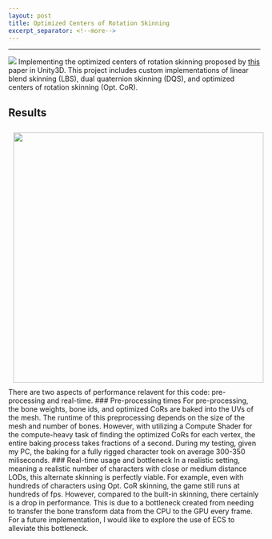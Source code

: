 ```yaml
---
layout: post
title: Optimized Centers of Rotation Skinning
excerpt_separator: <!--more-->
---
```

****
<img class="post-thumbnail" src="/images/Opt CoR Comparison.gif">
Implementing the optimized centers of rotation skinning proposed by <a href="https://la.disneyresearch.com/publication/skinning-with-optimized-cors/">this</a> paper in Unity3D.
This project includes custom implementations of linear blend skinning (LBS), dual quaternion skinning (DQS), and optimized centers of rotation skinning (Opt. CoR).
<!--more-->

<h2 class="clear">Results</h2>
<div><img style="width: 500px;margin: 10px;" src="/images/Opt CoR Comparison.gif"></div>
There are two aspects of performance relavent for this code: pre-processing and real-time.
### Pre-processing times
For pre-processing, the bone weights, bone ids, and optimized CoRs are baked into the UVs of the mesh. The runtime of this preprocessing depends on the size of the mesh and number of bones. However, with utilizing a Compute Shader for the compute-heavy task of finding the optimized CoRs for each vertex, the entire baking process takes fractions of a second. During my testing, given my PC, the baking for a fully rigged character took on average 300-350 miliseconds.
### Real-time usage and bottleneck
In a realistic setting, meaning a realistic number of characters with close or medium distance LODs, this alternate skinning is perfectly viable. For example, even with hundreds of characters using Opt. CoR skinning, the game still runs at hundreds of fps. However, compared to the built-in skinning, there certainly is a drop in performance. This is due to a bottleneck created from needing to transfer the bone transform data from the CPU to the GPU every frame. For a future implementation, I would like to explore the use of ECS to alleviate this bottleneck.